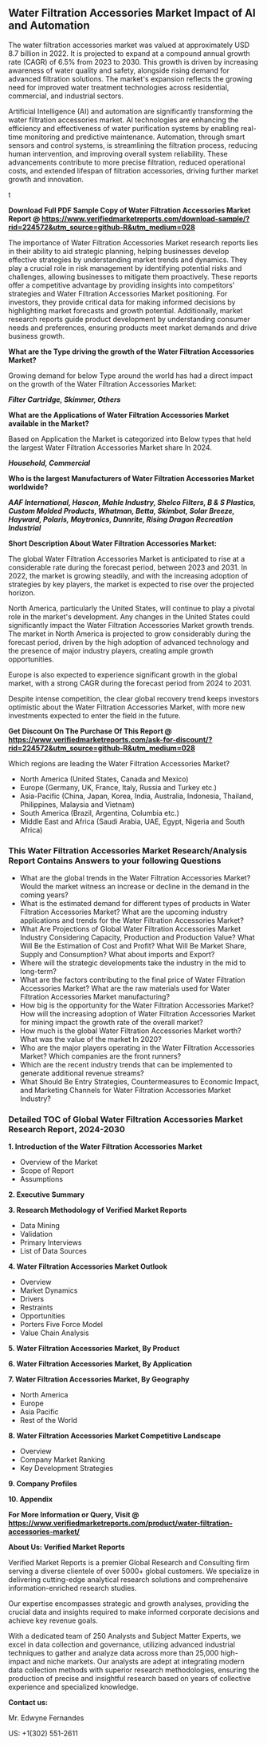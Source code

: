 <h2>Water Filtration Accessories Market Impact of AI and Automation</h2><p>The water filtration accessories market was valued at approximately USD 8.7 billion in 2022. It is projected to expand at a compound annual growth rate (CAGR) of 6.5% from 2023 to 2030. This growth is driven by increasing awareness of water quality and safety, alongside rising demand for advanced filtration solutions. The market's expansion reflects the growing need for improved water treatment technologies across residential, commercial, and industrial sectors.</p><p>Artificial Intelligence (AI) and automation are significantly transforming the water filtration accessories market. AI technologies are enhancing the efficiency and effectiveness of water purification systems by enabling real-time monitoring and predictive maintenance. Automation, through smart sensors and control systems, is streamlining the filtration process, reducing human intervention, and improving overall system reliability. These advancements contribute to more precise filtration, reduced operational costs, and extended lifespan of filtration accessories, driving further market growth and innovation.</p>t</p><p id="" class=""><strong>Download Full PDF Sample Copy of Water Filtration Accessories Market Report @ <a href="https://www.verifiedmarketreports.com/download-sample/?rid=224572&utm_source=github-R&utm_medium=028" target="_blank">https://www.verifiedmarketreports.com/download-sample/?rid=224572&utm_source=github-R&utm_medium=028</a></strong></p><p>The importance of&nbsp;Water Filtration Accessories Market research reports lies in their ability to aid strategic planning, helping businesses develop effective strategies by understanding market trends and dynamics. They play a crucial role in risk management by identifying potential risks and challenges, allowing businesses to mitigate them proactively. These reports offer a competitive advantage by providing insights into competitors' strategies and Water Filtration Accessories Market positioning. For investors, they provide critical data for making informed decisions by highlighting market forecasts and growth potential. Additionally, market research reports guide product development by understanding consumer needs and preferences, ensuring products meet market demands and drive business growth.</p><p><strong>What are the&nbsp;Type driving the growth of the Water Filtration Accessories Market?</strong></p><p id="" class="">Growing demand for below Type around the world has had a direct impact on the growth of the Water Filtration Accessories Market:</p><em><strong>Filter Cartridge, Skimmer, Others</strong></em></p><strong>What are the&nbsp;Applications&nbsp;of Water Filtration Accessories Market available in the Market?</strong></p><p id="" class="">Based on Application the Market is categorized into Below types that held the largest Water Filtration Accessories Market share In 2024.</p><em><strong>Household, Commercial</strong></em></p><strong>Who is the largest Manufacturers of Water Filtration Accessories Market worldwide?</strong></p><p><em><strong>AAF International, Hascon, Mahle Industry, Shelco Filters, B & S Plastics, Custom Molded Products, Whatman, Betta, Skimbot, Solar Breeze, Hayward, Polaris, Maytronics, Dunnrite, Rising Dragon Recreation Industrial</strong></em></p><p id="" class=""><strong>Short Description About Water Filtration Accessories Market:</strong></p><p>The global Water Filtration Accessories Market is anticipated to rise at a considerable rate during the forecast period, between 2023 and 2031. In 2022, the market is growing steadily, and with the increasing adoption of strategies by key players, the market is expected to rise over the projected horizon.</p><p>North America, particularly the United States, will continue to play a pivotal role in the market's development. Any changes in the United States could significantly impact the Water Filtration Accessories Market growth trends. The market in North America is projected to grow considerably during the forecast period, driven by the high adoption of advanced technology and the presence of major industry players, creating ample growth opportunities.</p><p>Europe is also expected to experience significant growth in the global market, with a strong CAGR during the forecast period from 2024 to 2031.</p><p>Despite intense competition, the clear global recovery trend keeps investors optimistic about the Water Filtration Accessories Market, with more new investments expected to enter the field in the future.</p><p id="" class=""><strong>Get Discount On The Purchase Of This Report @ <a href="https://www.verifiedmarketreports.com/ask-for-discount/?rid=224572&utm_source=github-R&utm_medium=028" target="_blank">https://www.verifiedmarketreports.com/ask-for-discount/?rid=224572&utm_source=github-R&utm_medium=028</a></strong></p>Which regions are leading the Water Filtration Accessories Market?</p><ul><li>North America (United States, Canada and Mexico)</li><li>Europe (Germany, UK, France, Italy, Russia and Turkey etc.)</li><li>Asia-Pacific (China, Japan, Korea, India, Australia, Indonesia, Thailand, Philippines, Malaysia and Vietnam)</li><li>South America (Brazil, Argentina, Columbia etc.)</li><li>Middle East and Africa (Saudi Arabia, UAE, Egypt, Nigeria and South Africa)</li></ul><h3 id="" class="">This Water Filtration Accessories Market Research/Analysis Report Contains Answers to your following Questions</h3><ul><li>What are the global trends in the Water Filtration Accessories Market? Would the market witness an increase or decline in the demand in the coming years?</li><li>What is the estimated demand for different types of products in Water Filtration Accessories Market? What are the upcoming industry applications and trends for the Water Filtration Accessories Market?</li><li>What Are Projections of Global Water Filtration Accessories Market Industry Considering Capacity, Production and Production Value? What Will Be the Estimation of Cost and Profit? What Will Be Market Share, Supply and Consumption? What about imports and Export?</li><li>Where will the strategic developments take the industry in the mid to long-term?</li><li>What are the factors contributing to the final price of Water Filtration Accessories Market? What are the raw materials used for Water Filtration Accessories Market manufacturing?</li><li>How big is the opportunity for the Water Filtration Accessories Market? How will the increasing adoption of Water Filtration Accessories Market for mining impact the growth rate of the overall market?</li><li>How much is the global Water Filtration Accessories Market worth? What was the value of the market In 2020?</li><li>Who are the major players operating in the Water Filtration Accessories Market? Which companies are the front runners?</li><li>Which are the recent industry trends that can be implemented to generate additional revenue streams?</li><li>What Should Be Entry Strategies, Countermeasures to Economic Impact, and Marketing Channels for Water Filtration Accessories Market Industry?</li></ul><h3 id="" class="">Detailed TOC of Global Water Filtration Accessories Market Research Report, 2024-2030</h3><p id="" class=""><strong>1. Introduction of the Water Filtration Accessories Market</strong></p><ul><li>Overview of the Market</li><li>Scope of Report</li><li>Assumptions</li></ul><p id="" class=""><strong>2. Executive Summary</strong></p><p id="" class=""><strong>3. Research Methodology of Verified Market Reports</strong></p><ul><li>Data Mining</li><li>Validation</li><li>Primary Interviews</li><li>List of Data Sources</li></ul><p id="" class=""><strong>4. Water Filtration Accessories Market Outlook</strong></p><ul><li>Overview</li><li>Market Dynamics</li><li>Drivers</li><li>Restraints</li><li>Opportunities</li><li>Porters Five Force Model</li><li>Value Chain Analysis</li></ul><p id="" class=""><strong>5. Water Filtration Accessories Market, By Product</strong></p><p id="" class=""><strong>6. Water Filtration Accessories Market, By Application</strong></p><p id="" class=""><strong>7. Water Filtration Accessories Market, By Geography</strong></p><ul><li>North America</li><li>Europe</li><li>Asia Pacific</li><li>Rest of the World</li></ul><p id="" class=""><strong>8. Water Filtration Accessories Market Competitive Landscape</strong></p><ul><li>Overview</li><li>Company Market Ranking</li><li>Key Development Strategies</li></ul><p id="" class=""><strong>9. Company Profiles</strong></p><p id="" class=""><strong>10. Appendix</strong></p><p id="" class=""><strong>For More Information or Query, Visit @ <a href="https://www.verifiedmarketreports.com/product/water-filtration-accessories-market/" target="_blank">https://www.verifiedmarketreports.com/product/water-filtration-accessories-market/</a></strong></p><p id="" class=""><strong>About Us: Verified Market Reports</strong></p><p id="" class="">Verified Market Reports is a premier Global Research and Consulting firm serving a diverse clientele of over 5000+ global customers. We specialize in delivering cutting-edge analytical research solutions and comprehensive information-enriched research studies.</p><p id="" class="">Our expertise encompasses strategic and growth analyses, providing the crucial data and insights required to make informed corporate decisions and achieve key revenue goals.</p><p id="" class="">With a dedicated team of 250 Analysts and Subject Matter Experts, we excel in data collection and governance, utilizing advanced industrial techniques to gather and analyze data across more than 25,000 high-impact and niche markets. Our analysts are adept at integrating modern data collection methods with superior research methodologies, ensuring the production of precise and insightful research based on years of collective experience and specialized knowledge.</p><p id="" class=""><strong>Contact us:</strong></p><p id="" class="">Mr. Edwyne Fernandes</p><p id="" class="">US: +1(302) 551-2611</p>